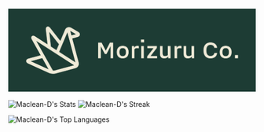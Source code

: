![Header](Header.png)

![Maclean-D's Stats](https://github-readme-stats.vercel.app/api?username=Maclean-D&theme=vue-dark&show_icons=true&hide_border=true&count_private=true&rank_icon=github&card_width=420) ![Maclean-D's Streak](https://github-readme-streak-stats.herokuapp.com/?user=Maclean-D&theme=vue-dark&hide_border=true&card_width=420)

![Maclean-D's Top Languages](https://github-readme-stats.vercel.app/api/top-langs/?username=Maclean-D&theme=vue-dark&show_icons=true&hide_border=true&layout=compact&card_width=860)
